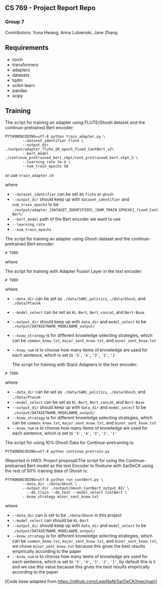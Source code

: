 ## CS 769 -  Project Report Repo
### Group 7

Contributors: Yuna Hwang, Anna Lubienski, Jane Zhang




## Requirements
* torch
* transformers
* adapters
* datasets
* tqdm
* scikit-learn
* pandas
* scipy

## Training

The script for training an adapter using FLUTE/Ghosh dataset and the continue-pretrained Bert encoder:
```
PYTHONENCODING=utf-8 python train_adapter.py \
        --dataset_identifier flute \
        --output_dir ./output/adapter_flute_20_epoch_fixed_ContBert_v2\
        --bert_model ./continue_pretrained_bert_ckpt/cont_pretrained_bert.ckpt_3 \
        --learning_rate 2e-4 \
        --num_train_epochs 50
```
or use ```train_adapter.sh```

where 
* `--dataset_identifier` can be set as `flute` or `ghosh` 
* `--output_dir` should keep up with `dataset_identifier` and `num_train_epochs` to be `./output/adapter_[DATASET_IDENTIFIER]_[NUM_TRAIN_EPOCHS]_fixed_ContBert/`
* `--bert_model` path of the Bert encoder we want to use
* `--learning_rate` 
* `--num_train_epochs`

The script for training an adapter using Ghosh dataset and the continue-pretrained Bert encoder:
```
# TODO
```
where 


The script for training with Adapter Fusion Layer in the text encoder:
```
# TODO
```
where 
* `--data_dir` can be set as `./data/SARC_politics`, `./data/Ghosh`, and `./data/Ptacek`  
* `--model_select` can be set as `KL-Bert`, `Bert_concat`, and `Bert-Base`  
* `--output_dir` should keep up with `data_dir` and `model_select` to be `./output/DATASETNAME_MODELNAME_output/`
* `--know_strategy` is for different knowledge selecting strategies, which can be `common_know.txt`, `major_sent_know.txt`, and `minor_sent_know.txt`
* `--know_num` is to choose how many items of knowledge are used for each sentence, which is set to `'5'`, `'4'`, `'3'`, `'2'`, `'1'`

  The script for training with Stack Adapters in the text encoder:
```
# TODO
```
where 
* `--data_dir` can be set as `./data/SARC_politics`, `./data/Ghosh`, and `./data/Ptacek`  
* `--model_select` can be set as `KL-Bert`, `Bert_concat`, and `Bert-Base`  
* `--output_dir` should keep up with `data_dir` and `model_select` to be `./output/DATASETNAME_MODELNAME_output/`
* `--know_strategy` is for different knowledge selecting strategies, which can be `common_know.txt`, `major_sent_know.txt`, and `minor_sent_know.txt`
* `--know_num` is to choose how many items of knowledge are used for each sentence, which is set to `'5'`, `'4'`, `'3'`, `'2'`, `'1'`




The script for using 10% Ghosh Data for Continue-pretraining is:
```
PYTHONENCODING=utf-8 python continue_pretrain.py
```



(Reported in HW3: Project proposal)The script for using the Continue-pretrained Bert model as the text Encoder to
finetune with SarDeCK using the rest of 90% training data of Ghosh is:
```
PYTHONENCODING=utf-8 python run_contBert.py \
        --data_dir ./data/Ghosh \
        --output_dir ./output/Ghosh_ContBert_output_02/ \
	      --do_train --do_test --model_select ContBert \
        --know_strategy minor_sent_know.txt
```
where 
* `--data_dir` can is set to be `./data/Ghosh` in this project
* `--model_select` can should be `KL-Bert`  
* `--output_dir` should keep up with `data_dir` and `model_select` to be `./output/DATASETNAME_MODELNAME_output/`
* `--know_strategy` is for different knowledge selecting strategies, which can be `common_know.txt`, `major_sent_know.txt`, and `minor_sent_know.txt`, we chose `minor_sent_know.txt` because this gives the best results empirically according to the paper
* `--know_num` is to choose how many items of knowledge are used for each sentence, which is set to `'5'`, `'4'`, `'3'`, `'2'`, `'1'`, by default this is `5` and we use this value because this gives the best results empirically according to the paper




[Code base adapted from https://github.com/LeqsNaN/SarDeCK/tree/main]
